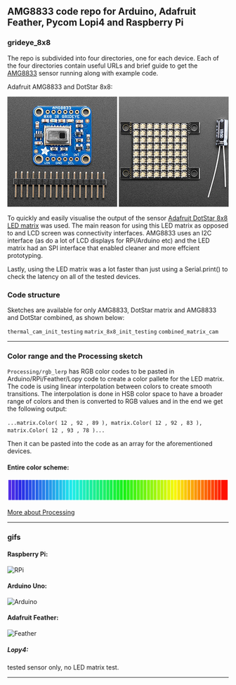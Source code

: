## AMG8833 code repo for Arduino, Adafruit Feather, Pycom Lopi4 and Raspberry Pi
### grideye_8x8

The repo is subdivided into four directories, one for each device. Each of the four directories contain useful URLs and brief guide to get the [AMG8833](https://www.adafruit.com/product/3538) sensor running along with example code.

Adafruit AMG8833 and DotStar 8x8:

![amg8833](images/amg8833.png "Adafruit amg8833") ![led_matrix](images/dotstar.png "Adafruit DotStar")



To quickly and easily visualise the output of the sensor [Adafruit DotStar 8x8 LED matrix](https://www.adafruit.com/product/3444) was used. The main reason for using this LED matrix as opposed to and LCD screen was connectivity interfaces. AMG8833 uses an I2C interface (as do a lot of LCD displays for RPi/Arduino etc) and the LED matrix had an SPI interface that enabled cleaner and more effcient prototyping.

Lastly, using the LED matrix was a lot faster than just using a Serial.print() to check the latency on all of the tested devices.

### Code structure

Sketches are available for only AMG8833, DotStar matrix and AMG8833 and DotStar combined, as shown below:

`thermal_cam_init_testing`
`matrix_8x8_init_testing`
`combined_matrix_cam`

---

### Color range and the Processing sketch
`Processing/rgb_lerp` has RGB color codes to be pasted in Arduino/RPi/Feather/Lopy code to create a color pallete for the LED matrix.
The code is using linear interpolation between colors to create smooth transitions. The interpolation is done in HSB color space to have a broader range of colors and then is converted to RGB values and in the end we get the following output:

`...matrix.Color( 12 , 92 , 89 ),
 matrix.Color( 12 , 92 , 83 ),
 matrix.Color( 12 , 93 , 78 )...`

Then it can be pasted into the code as an array for the aforementioned devices.

#### Entire color scheme:
![palette](images/color_scheme.png "color_scheme")

[More about Processing](https://processing.org/)

--- 

### gifs
#### Raspberry Pi: 

![RPi](images/RPi.gif "RPi-amg833")

#### Arduino Uno:

![Arduino](images/Arduino.gif "Arduino-amg833")

#### Adafruit Feather: 

![Feather](images/Feather.gif "Feather-amg833")

##### Lopy4:
 tested sensor only, no LED matrix test.

---

